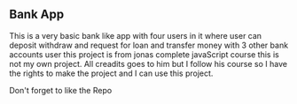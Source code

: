 ## Bank App

This is a very basic bank like app with four users in it where user can deposit withdraw and request for loan and transfer money with 3 other bank accounts user this project is from jonas complete javaScript course this is not my own project.
All creadits goes to him but I follow his course so I have the rights to make the project and I can use this project.

Don't forget to like the Repo
